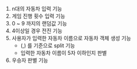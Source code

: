 1. n대의 자동차 입력 기능
2. 게임 진행 횟수 입력 기능
3. 0 ~ 9 까지의 랜덤값 기능
4. 4이상일 경우 전진 기능
5. 사용자가 입력한 자동차 이름으로 자동차 객체 생성 기능
    * (,) 를 기준으로 split 기능
    * 입력한 자동차 이름이 5자 이하인지 판별
6. 우승자 판별 기능    